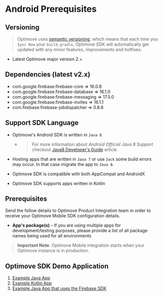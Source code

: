 # Android Prerequisites


## Versioning
>Optimove uses [semantic versioning](https://semver.org/), which means that each time you `Sync Now` your `build.gradle`, Optimove SDK will automatically get updated with any minor features, improvements and hotfixes.

- Latest Optimove major version 2.+ 

## Dependencies (latest v2.x)

- com.google.firebase:firebase-core => 16.0.8
- com.google.firebase:firebase-database => 16.1.0
- com.google.firebase:firebase-messaging => 17.5.0
- com.google.firebase:firebase-invites => 16.1.1
- com.firebase:firebase-jobdispatcher => 0.8.6

## Support SDK Language

- Optimove's Android SDK is written in `Java 8`
  - >For more information about _Android Official Java 8 Support_ checkout [Java8 Developer's Guide](https://developer.android.com/studio/write/java8-support) article

- Hosting apps that are written in `Java 7` or use `Jack` some build errors may occur. In that case migrate the app to `Java 8`. 

- Optimove SDK is compatible with both AppCompat and AndroidX

- Optimove SDK supports apps written in Kotlin

## Prerequisites
Send the follow details to Optimove Product Integration team in order to receive your Optimove Mobile SDK configuration details.

- **App's package(s)** - If you are using multiple apps for development/testing purposes, please provide a list of all package names being used for all environments

>**Important Note**: Optimove Mobile integration starts when your Optimove instance is in production.

## Optimove SDK Demo Application

1. [Example Java App](https://github.com/optimove-tech/Mobile-SDK-Integration-Guide/tree/mobile-sdk-general-page-v2.0/Android%20Integration%20Guide/example-apps/app-with-firebase-sdk)
2. [Example Kotlin App](https://github.com/optimove-tech/Mobile-SDK-Integration-Guide/tree/mobile-sdk-general-page-v2.0/Android%20Integration%20Guide/example-apps/kotlin-app)
3. [Example Java App that uses the Firebase SDK](https://github.com/optimove-tech/Mobile-SDK-Integration-Guide/tree/mobile-sdk-general-page-v2.0/Android%20Integration%20Guide/example-apps/simple-app)
